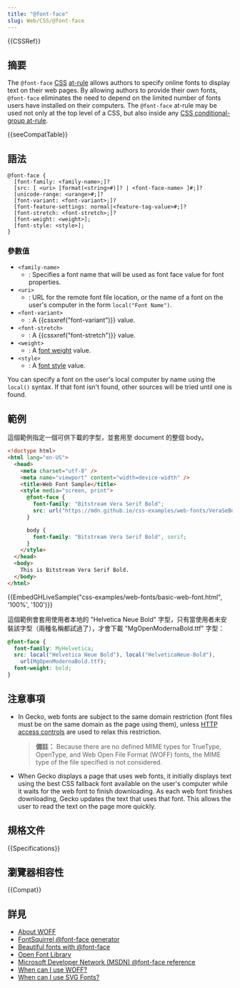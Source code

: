 ```yaml
---
title: "@font-face"
slug: Web/CSS/@font-face
---
```


{{CSSRef}}

## 摘要

The `@font-face` [CSS](/zh-TW/docs/Web/CSS) [at-rule](/zh-TW/docs/CSS/At-rule) allows authors to specify online fonts to display text on their web pages. By allowing authors to provide their own fonts, `@font-face` eliminates the need to depend on the limited number of fonts users have installed on their computers. The `@font-face` at-rule may be used not only at the top level of a CSS, but also inside any [CSS conditional-group at-rule](/zh-TW/docs/CSS/At-rule#Conditional_Group_Rules).

{{seeCompatTable}}

## 語法

```plain
@font-face {
  [font-family: <family-name>;]?
  [src: [ <uri> [format(<string>#)]? | <font-face-name> ]#;]?
  [unicode-range: <urange>#;]?
  [font-variant: <font-variant>;]?
  [font-feature-settings: normal|<feature-tag-value>#;]?
  [font-stretch: <font-stretch>;]?
  [font-weight: <weight>];
  [font-style: <style>];
}
```

### 參數值

- `<family-name>`
  - : Specifies a font name that will be used as font face value for font properties.
- `<uri>`
  - : URL for the remote font file location, or the name of a font on the user's computer in the form `local("Font Name")`.
- `<font-variant>`
  - : A {{cssxref("font-variant")}} value.
- `<font-stretch>`
  - : A {{cssxref("font-stretch")}} value.
- `<weight>`
  - : A [font weight](/zh-TW/docs/CSS/font-weight) value.
- `<style>`
  - : A [font style](/zh-TW/docs/CSS/font-style) value.

You can specify a font on the user's local computer by name using the `local()` syntax. If that font isn't found, other sources will be tried until one is found.

## 範例

這個範例指定一個可供下載的字型，並套用至 document 的整個 body。

```html
<!doctype html>
<html lang="en-US">
  <head>
    <meta charset="utf-8" />
    <meta name="viewport" content="width=device-width" />
    <title>Web Font Sample</title>
    <style media="screen, print">
      @font-face {
        font-family: "Bitstream Vera Serif Bold";
        src: url("https://mdn.github.io/css-examples/web-fonts/VeraSeBd.ttf");
      }

      body {
        font-family: "Bitstream Vera Serif Bold", serif;
      }
    </style>
  </head>
  <body>
    This is Bitstream Vera Serif Bold.
  </body>
</html>
```

{{EmbedGHLiveSample("css-examples/web-fonts/basic-web-font.html", '100%', '100')}}

這個範例會套用使用者本地的 "Helvetica Neue Bold" 字型，只有當使用者未安裝該字型（兩種名稱都試過了），才會下載 "MgOpenModernaBold.ttf" 字型：

```css
@font-face {
  font-family: MyHelvetica;
  src: local("Helvetica Neue Bold"), local("HelveticaNeue-Bold"),
    url(MgOpenModernaBold.ttf);
  font-weight: bold;
}
```

## 注意事項

- In Gecko, web fonts are subject to the same domain restriction (font files must be on the same domain as the page using them), unless [HTTP access controls](/zh-TW/docs/HTTP_access_control) are used to relax this restriction.

  > **備註：** Because there are no defined MIME types for TrueType, OpenType, and Web Open File Format (WOFF) fonts, the MIME type of the file specified is not considered.

- When Gecko displays a page that uses web fonts, it initially displays text using the best CSS fallback font available on the user's computer while it waits for the web font to finish downloading. As each web font finishes downloading, Gecko updates the text that uses that font. This allows the user to read the text on the page more quickly.

## 規格文件

{{Specifications}}

## 瀏覽器相容性

{{Compat}}

## 詳見

- [About WOFF](/zh-TW/docs/WOFF)
- [FontSquirrel @font-face generator](https://www.fontsquirrel.com/fontface/generator)
- [Beautiful fonts with @font-face](https://hacks.mozilla.org/2009/06/beautiful-fonts-with-font-face/)
- [Open Font Library](https://openfontlibrary.org/)
- [Microsoft Developer Network (MSDN) @font-face reference](<http://msdn.microsoft.com/en-us/library/ms530757(VS.85).aspx>)
- [When can I use WOFF?](http://caniuse.com/woff)
- [When can I use SVG Fonts?](http://caniuse.com/svg-fonts)
